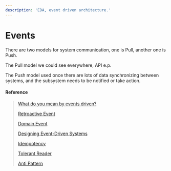 ```yaml
---
description: 'EDA, event driven architecture.'
---
```


# Events

There are two models for system communication, one is Pull, another one is Push. 

The Pull model we could see everywhere, API e.p.

The Push model used once there are lots of data synchronizing between systems, and the subsystem needs to be notified or take action.

#### Reference

> [What do you mean by events driven?](https://martinfowler.com/articles/201701-event-driven.html)
>
> [Retroactive Event](https://www.martinfowler.com/eaaDev/RetroactiveEvent.html)
>
> [Domain Event](https://www.martinfowler.com/eaaDev/DomainEvent.html)
>
> [Designing Event-Driven Systems](https://www.oreilly.com/programming/free/designing-event-driven-systems.csp)
>
> [Idempotency](https://en.wikipedia.org/wiki/Idempotence)
>
> [Tolerant Reader](https://martinfowler.com/bliki/TolerantReader.html)
>
> [Anti Pattern](https://www.martinfowler.com/bliki/AntiPattern.html)



